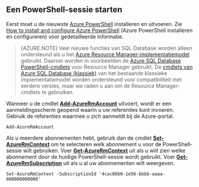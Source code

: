 
## Een PowerShell-sessie starten

Eerst moet u de nieuwste [Azure PowerShell](https://msdn.microsoft.com/library/mt619274.aspx) installeren en uitvoeren. Zie [How to install and configure Azure PowerShell](../articles/powershell-install-configure.md) (Azure PowerShell installeren en configureren) voor gedetailleerde informatie.


>[AZURE.NOTE] Veel nieuwe functies van SQL Database worden alleen ondersteund als u het [Azure Resource Manager-implementatiemodel](../articles/resource-group-overview.md) gebruikt. Daarom worden in voorbeelden de [Azure SQL Database PowerShell-cmdlets](https://msdn.microsoft.com/library/azure/mt574084.aspx) voor Resource Manager gebruikt. De [cmdlets van Azure SQL Database (klassiek)](https://msdn.microsoft.com/library/azure/dn546723.aspx) van het bestaande klassieke implementatiemodel worden ondersteund voor compatibiliteit met eerdere versies, maar we raden u aan om de Resource Manager-cmdlets te gebruiken.


Wanneer u de cmdlet [**Add-AzureRmAccount**](https://msdn.microsoft.com/library/mt619267.aspx) uitvoert, wordt er een aanmeldingsscherm geopend waarin u uw referenties kunt invoeren. Gebruik de referenties waarmee u zich aanmeldt bij de Azure-portal.

    Add-AzureRmAccount

Als u meerdere abonnementen hebt, gebruik dan de cmdlet [**Set-AzureRmContext**](https://msdn.microsoft.com/library/mt619263.aspx) om te selecteren welk abonnement u voor de PowerShell-sessie wilt gebruiken. Voer [**Get-AzureRmContext**](https://msdn.microsoft.com/library/mt619265.aspx) uit als u wilt zien welke abonnement door de huidige PowerShell-sessie wordt gebruikt. Voer [**Get-AzureRmSubscription**](https://msdn.microsoft.com/library/mt619284.aspx) uit als u al uw abonnementen wilt weergeven.

    Set-AzureRmContext -SubscriptionId '4cac86b0-1e56-bbbb-aaaa-000000000000'



<!--HONumber=Aug16_HO4-->


